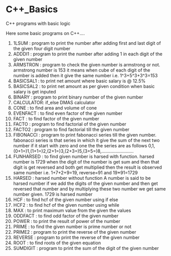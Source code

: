 # C++_Basics
C++ programs with basic logic

Here some basic programs on C++....

1.  1LSUM     : program to print the number after adding first and last digit of the given four digit number
2.  ADDDI1    : program to print the number after adding 1 in each digit of the given number
3.  ARMSTRON  : program to check the given number is armstrong or not.
               armstrong number is 153
               it means when cube of each digit of the number is added then it give the same number i.e. 1^3+5^3+3^3=153
4.  BASICSAL1 : to print net amount where basic salary is @ 12.5%             
5.  BASICSAL2 : to print net amount as per given condition when basic salary is get inputed
6.  BINARY    : program to print binary number of the given number
7.  CALCULATOR: if_else DMAS calculator
8.  CONE      : to find area and volume of cone
9.  EVENFACT  : to find even factor of the given number
10. FACT      : to find factor of the given number
11. FACTO     : program to find factorial of the given number
12. FACTO2    : program to find factorial till the given number
13. FIBONACCI : program to print fabonacci series till the given number.
                fabonacci series is that series in which it give the sum of the next two number if it start with zero and one the the series are as follows
                0,1,(0+1=)1,(1+1=)2,(2+1=)3,(2+3=)5,(3+5=)8,.........................
14. FUNHARSED : to find given number is harsed with function.
                harsed number is 1729 when the digit of the number is get sum and then that digit is get reversed and both get multiplied then the result is
                observed same number i.e. 1+7+2+9=19, reverse=91 and 19*91=1729                
15. HARSED    : harsed number without function
                A number is said to be harsed number if we add the digits of the given number
                and then get reversed that number and by multiplying these two number we get
                same number given. 1729 is harsed number
16. HCF       : to find hcf of the given number using if else
17. HCF2      : to find hcf of the given number using while
18. MAX       : to print maximum value from the given the values
19. ODDFACT   : to find odd factor of the given number
20. POWER     : to print the result of power of the number
21. PRIME     : to find the given number is prime number or not
22. PRIME2    : program to print the reverse of the given number
23. REVERSE   : program to print the reverse of the given number
24. ROOT      : to find roots of the given equation
25. SUMDIGIT  : program to print the sum of the digit of the given number
